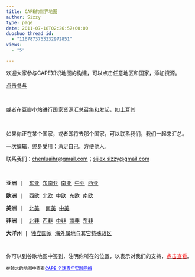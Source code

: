 ```yaml
---
title: CAPE的世界地图
author: Sizzy
type: page
date: 2011-07-18T02:26:57+00:00
duoshuo_thread_id:
  - "1167873763232972851"
views:
  - "5"

---
```

欢迎大家参与CAPE知识地图的构建，可以点击任意地区和国家，添加资源。

[点击参与][1]

&nbsp;

或者在豆瓣小站进行国家资源汇总召集和发起，如[土耳其][2]

&nbsp;

如果你正在某个国家，或者即将去那个国家，可以联系我们，我们一起来汇总。

一次编辑，终身受用；满足自己，方便他人。

联系我们：chenluaihr@gmail.com；sijiex.sizzy@gmail.com

&nbsp;

<pre><strong>亚洲</strong> |  <a title="Eastern Asia" href="http://www.capechina.org/w/Eastern_Asia">东亚</a> <a title="Southeast Asia" href="http://www.capechina.org/w/Southeast_Asia">东南亚</a> <a title="Southern Asia" href="http://www.capechina.org/w/Southern_Asia">南亚</a> <a title="Central Asia" href="http://www.capechina.org/w/Central_Asia">中亚</a> <a title="Western Asia" href="http://www.capechina.org/w/Western_Asia">西亚</a></pre>

<pre><strong>欧洲</strong> |  <a title="Western Europe" href="http://www.capechina.org/w/Western_Europe">西欧</a> <a title="Nordic" href="http://www.capechina.org/w/Nordic">北欧</a> <a title="Central Europe" href="http://www.capechina.org/w/Central_Europe">中欧</a> <a title="Eastern Europe" href="http://www.capechina.org/w/Eastern_Europe">东欧</a> <a title="Southern Europe" href="http://www.capechina.org/w/Southern_Europe">南欧</a></pre>

<pre><strong>美洲</strong> |  <a title="North America" href="http://www.capechina.org/w/North_America">北美</a>  <a title="South America" href="http://www.capechina.org/w/South_America">南美</a> <a title="Central America" href="http://www.capechina.org/w/Central_America">中美</a></pre>

<pre><strong>非洲</strong> |  <a title="North Africa" href="http://www.capechina.org/w/North_Africa">北非</a> <a title="Western Africa" href="http://www.capechina.org/w/Western_Africa">西非</a> <a title="Central Africa" href="http://www.capechina.org/w/Central_Africa">中非</a> <a title="South Africa" href="http://www.capechina.org/w/South_Africa">南非</a> <a title="East Africa" href="http://www.capechina.org/w/East_Africa">东非</a></pre>

<pre><strong>大洋州</strong> | <a title="Independent States" href="http://www.capechina.org/w/Independent_States">独立国家</a> <a title="Overseas Territories and other special Administrative Region" href="http://www.capechina.org/w/Overseas_Territories_and_other_special_Administrative_Region">海外属地与其它特殊政区</a></pre>

<pre></pre>

<pre></pre>

你可以到谷歌地图中签到，注明你所在的位置，以表示对我们的支持，<span style="color: #ff0000;"><a href="http://g.co/maps/fkme"><span style="color: #ff0000;">点击查看</span></a></span>。

  
<small>在较大的地图中查看<a style="color: #0000ff; text-align: left;" href="http://maps.google.com/maps/ms?msid=216067325836477220859.0004a93fb927edd4a3fa0&msa=0&ie=UTF8&source=embed&vpsrc=0&ll=65.07213,-92.8125&spn=157.614464,272.109375">CAPE 全球青年实践网络</a></small>

 [1]: http://www.capechina.org/w/Portal:Maps "参与资源推荐和编辑"
 [2]: http://site.douban.com/widget/forum/4788010/discussion/41369086/